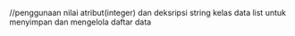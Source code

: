 //penggunaan nilai atribut(integer) dan deksripsi string
kelas data list untuk menyimpan dan mengelola daftar data
